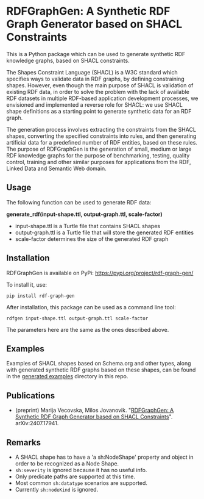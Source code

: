 # RDFGraphGen: A Synthetic RDF Graph Generator based on SHACL Constraints

This is a Python package which can be used to generate synthetic RDF knowledge graphs, based on SHACL constraints. 

The Shapes Constraint Language (SHACL) is a W3C standard which specifies ways to validate data in RDF graphs, by defining constraining shapes. However, even though the main purpose of SHACL is validation of existing RDF data, in order to solve the problem with the lack of available RDF datasets in multiple RDF-based application development processes, we envisioned and implemented a reverse role for SHACL: we use SHACL shape definitions as a starting point to generate synthetic data for an RDF graph. 

The generation process involves extracting the constraints from the SHACL shapes, converting the specified constraints into rules, and then generating artificial data for a predefined number of RDF entities, based on these rules. The purpose of RDFGraphGen is the generation of small, medium or large RDF knowledge graphs for the purpose of benchmarking, testing, quality control, training and other similar purposes for applications from the RDF, Linked Data and Semantic Web domain.

## Usage

The following function can be used to generate RDF data:

__generate_rdf(input-shape.ttl, output-graph.ttl, scale-factor)__
- input-shape.ttl is a Turtle file that contains SHACL shapes
- output-graph.ttl is a Turtle file that will store the generated RDF entities
- scale-factor determines the size of the generated RDF graph

## Installation

RDFGraphGen is available on PyPi: https://pypi.org/project/rdf-graph-gen/

To install it, use:

```pip install rdf-graph-gen```

After installation, this package can be used as a command line tool:

```rdfgen input-shape.ttl output-graph.ttl scale-factor```

The parameters here are the same as the ones described above.

## Examples

Examples of SHACL shapes based on Schema.org and other types, along with generated synthetic RDF graphs based on these shapes, can be found in the [generated examples](generated_examples/) directory in this repo.

## Publications

* (preprint) Marija Vecovska, Milos Jovanovik. "[RDFGraphGen: A Synthetic RDF Graph Generator based on SHACL Constraints](https://arxiv.org/abs/2407.17941)". arXiv:2407.17941.

## Remarks

- A SHACL shape has to have a 'a sh:NodeShape' property and object in order to be recognized as a Node Shape.
- ``sh:severity`` is ignored because it has no useful info.
- Only predicate paths are supported at this time.
- Most common ``sh:datatype`` scenarios are supported.
- Currently ``sh:nodeKind`` is ignored. 
